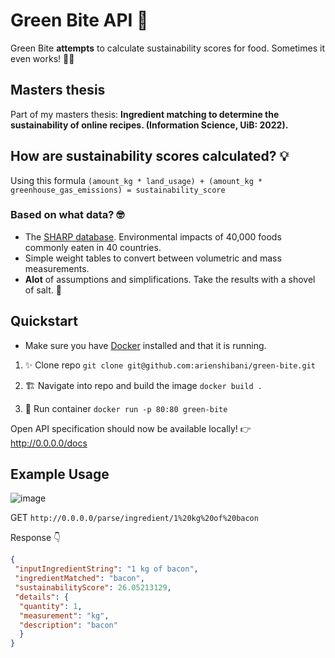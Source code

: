 # Green Bite API 🌱
Green Bite __attempts__ to calculate sustainability scores for food. Sometimes it even works! 🤷‍♂️ 

## Masters thesis
Part of my masters thesis: **Ingredient matching to determine the sustainability of online recipes. (Information Science, UiB: 2022).**


## How are sustainability scores calculated? 💡
Using this formula
`(amount_kg * land_usage) + (amount_kg * greenhouse_gas_emissions) = sustainability_score`

### Based on what data? 🤓

* The [SHARP database](https://www.sciencedirect.com/science/article/pii/S2352340919309722). Environmental impacts of 40,000 foods commonly eaten in 40 countries.
* Simple weight tables to convert between volumetric and mass measurements.
* **Alot** of assumptions and simplifications. Take the results with a shovel of salt. 🧂

## Quickstart
* Make sure you have [Docker](https://www.docker.com/get-started) installed and that it is running.

1. ✨ Clone repo `git clone git@github.com:arienshibani/green-bite.git`

2. 🏗️ Navigate into repo and build the image `docker build .` 

3. 🐋 Run container  `docker run -p 80:80 green-bite`

Open API specification should now be available locally! 👉 http://0.0.0.0/docs

## Example Usage

![image](https://github.com/arienshibani/green-bite/assets/22197324/2df0c8f0-e957-4385-aff2-60cc5d1afa05)


GET `http://0.0.0.0/parse/ingredient/1%20kg%20of%20bacon`

Response 👇

```json
{
 "inputIngredientString": "1 kg of bacon",
 "ingredientMatched": "bacon",
 "sustainabilityScore": 26.05213129,
 "details": {
  "quantity": 1,
  "measurement": "kg",
  "description": "bacon"
  }
}
```
